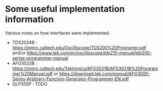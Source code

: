 Some useful implementation information
======================================

Various notes on how interfaces were implemented.

- TDS2024B : https://mmrc.caltech.edu/Oscilliscope/TDS200%20Programer.pdf and/or https://www.tek.com/en/oscilloscope/tds210-manual/tds200-series-programmer-manual
- AFG3022B : https://mmrc.caltech.edu/Tektronics/AFG3021B/AFG3021B%20Programmer%20Manual.pdf or https://download.tek.com/manual/AFG3000-Series-Arbitrary-Function-Generator-Programmer-EN.pdf
- QLP355P : TODO
